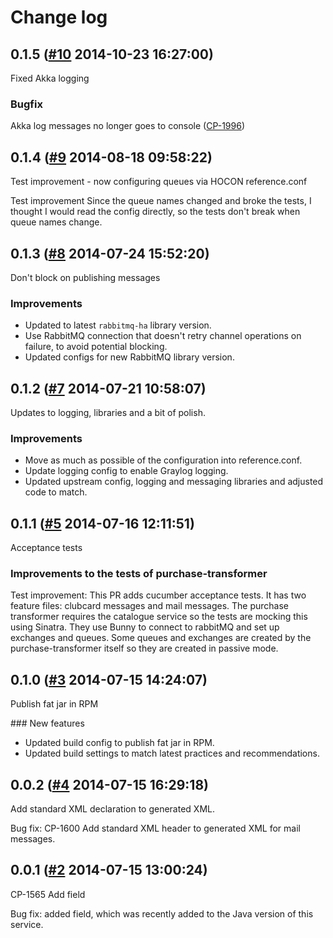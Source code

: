 # Change log

## 0.1.5 ([#10](https://git.mobcastdev.com/Hermes/purchase-transformer/pull/10) 2014-10-23 16:27:00)

Fixed Akka logging

### Bugfix

Akka log messages no longer goes to console ([CP-1996](http://jira.blinkbox.local/jira/browse/CP-1996))

## 0.1.4 ([#9](https://git.mobcastdev.com/Hermes/purchase-transformer/pull/9) 2014-08-18 09:58:22)

Test improvement - now configuring queues via HOCON reference.conf

Test improvement
Since the queue names changed and broke the tests, I thought I would read the config directly, so the tests don't break when queue names change.

## 0.1.3 ([#8](https://git.mobcastdev.com/Hermes/purchase-transformer/pull/8) 2014-07-24 15:52:20)

Don't block on publishing messages

### Improvements

- Updated to latest `rabbitmq-ha` library version.
- Use RabbitMQ connection that doesn't retry channel operations on failure, to avoid potential blocking.
- Updated configs for new RabbitMQ library version.


## 0.1.2 ([#7](https://git.mobcastdev.com/Hermes/purchase-transformer/pull/7) 2014-07-21 10:58:07)

Updates to logging, libraries and a bit of polish.

### Improvements

- Move as much as possible of the configuration into reference.conf.
- Update logging config to enable Graylog logging.
- Updated upstream config, logging and messaging libraries and adjusted code to match.


## 0.1.1 ([#5](https://git.mobcastdev.com/Hermes/purchase-transformer/pull/5) 2014-07-16 12:11:51)

Acceptance tests

### Improvements to the tests of purchase-transformer

Test improvement: This PR adds cucumber acceptance tests. It has two feature files: clubcard messages and mail messages. The purchase transformer requires the catalogue service so the tests are mocking this using Sinatra. They use Bunny to connect to rabbitMQ and set up exchanges and queues. Some queues and exchanges are created by the purchase-transformer itself so they are created in passive mode.

## 0.1.0 ([#3](https://git.mobcastdev.com/Hermes/purchase-transformer/pull/3) 2014-07-15 14:24:07)

Publish fat jar in RPM

### New features

- Updated build config to publish fat jar in RPM.
- Updated build settings to match latest practices and recommendations.


## 0.0.2 ([#4](https://git.mobcastdev.com/Hermes/purchase-transformer/pull/4) 2014-07-15 16:29:18)

Add standard XML declaration to generated XML.

Bug fix: CP-1600 Add standard XML header to generated XML for mail messages.

## 0.0.1 ([#2](https://git.mobcastdev.com/Hermes/purchase-transformer/pull/2) 2014-07-15 13:00:24)

CP-1565 Add <transactionValue> field

Bug fix: added <transactionValue> field, which was recently added to the Java version of this service.


